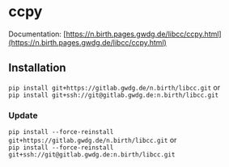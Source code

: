 # ccpy

Documentation:  [https://n.birth.pages.gwdg.de/libcc/ccpy.html](https://n.birth.pages.gwdg.de/libcc/ccpy.html)

## Installation

`pip install git+https://gitlab.gwdg.de/n.birth/libcc.git` or  
`pip install git+ssh://git@gitlab.gwdg.de:n.birth/libcc.git`

### Update

`pip install --force-reinstall git+https://gitlab.gwdg.de/n.birth/libcc.git` or  
`pip install --force-reinstall git+ssh://git@gitlab.gwdg.de:n.birth/libcc.git`
